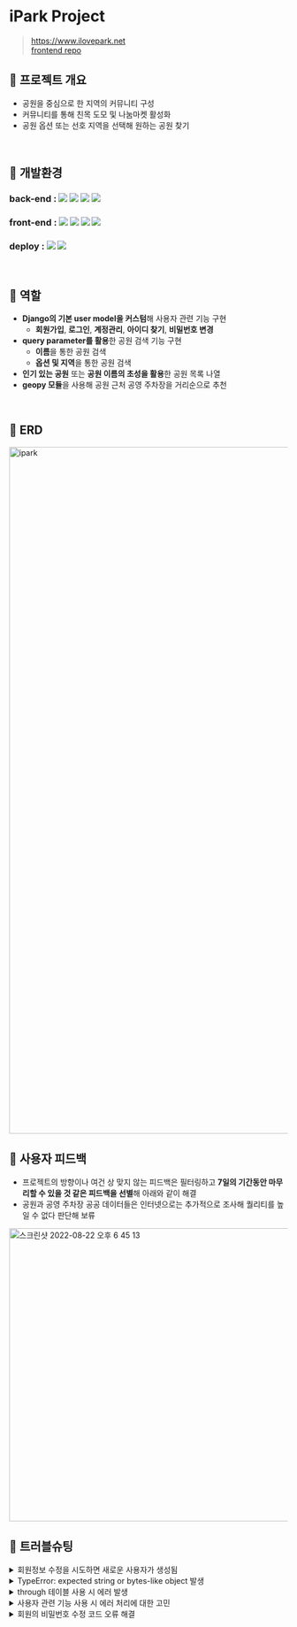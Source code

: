 # iPark Project
> https://www.ilovepark.net <br>
> [frontend repo](https://github.com/2JYK/iPark_frontend)

## 📌 프로젝트 개요
- 공원을 중심으로 한 지역의 커뮤니티 구성
- 커뮤니티를 통해 친목 도모 및 나눔마켓 활성화
- 공원 옵션 또는 선호 지역을 선택해 원하는 공원 찾기

<br>

## 📌 개발환경
### back-end : <img src="https://img.shields.io/badge/python-3.9.10-3776AB?style=for-the-badge&logo=python&logoColor=white"> <img src="https://img.shields.io/badge/django-4.0.6-092E20?style=for-the-badge&logo=django&logoColor=white"> <img src="https://img.shields.io/badge/django rest framework-4.0.6-red?style=for-the-badge&logo=django-rest-framework&logoColor=white"> <img src="https://img.shields.io/badge/postgreSQL-4169E1?style=for-the-badge&logo=postgreSQL&logoColor=white">

### front-end : <img src="https://img.shields.io/badge/html5-E34F26?style=for-the-badge&logo=html5&logoColor=white"> <img src="https://img.shields.io/badge/css-1572B6?style=for-the-badge&logo=css3&logoColor=white"> <img src="https://img.shields.io/badge/javascript-F7DF1E?style=for-the-badge&logo=javascript&logoColor=black"> <img src="https://img.shields.io/badge/jquery-0769AD?style=for-the-badge&logo=jquery&logoColor=white">

### deploy : <img src="https://img.shields.io/badge/Docker-2496ED?style=for-the-badge&logo=Docker&logoColor=white"> <img src="https://img.shields.io/badge/amazonaws-232F3E?style=for-the-badge&logo=amazonaws&logoColor=white">

<br>

## 📌 역할
- **Django의 기본 user model을 커스텀**해 사용자 관련 기능 구현
    - **회원가입**, **로그인**, **계정관리**, **아이디 찾기**, **비밀번호 변경**
- **query parameter를 활용**한 공원 검색 기능 구현
    - **이름**을 통한 공원 검색
    - **옵션 및 지역**을 통한 공원 검색
- **인기 있는 공원** 또는 **공원 이름의 초성을 활용**한 공원 목록 나열
- **geopy 모듈**을 사용해 공원 근처 공영 주차장을 거리순으로 추천

<br>

## 📌 ERD

<img width="1242" alt="ipark" src="https://user-images.githubusercontent.com/104303285/185301146-12508b43-dd0f-4bd1-afa1-5666f2fab8ea.png">

<br>

## 📌 사용자 피드백
- 프로젝트의 방향이나 여건 상 맞지 않는 피드백은 필터링하고 **7일의 기간동안 마무리할 수 있을 것 같은 피드백을 선별**해 아래와 같이 해결
- 공원과 공영 주차장 공공 데이터들은 인터넷으로는 추가적으로 조사해 퀄리티를 높일 수 없다 판단해 보류

<img width="530" alt="스크린샷 2022-08-22 오후 6 45 13" src="https://user-images.githubusercontent.com/99387514/185892052-7cecef17-bb12-4cf0-ab2a-f6d28a736bda.png">

<br>

## 📌 트러블슈팅
<details>
<summary>회원정보 수정을 시도하면 새로운 사용자가 생성됨</summary>
&nbsp;&nbsp;&nbsp;&nbsp;- <code style="white-space:nowrap;">partial=True</code>로 인해 입력한 정보만 가진 사용자가 생성됨 <br>
&nbsp;&nbsp;&nbsp;&nbsp;- serializer에 로그인한 사용자의 데이터를 추가해 아래와 같이 보내주어 사용자의 정보를 수정할 수 있도록 조치 <br>
&nbsp;&nbsp;&nbsp;&nbsp;&nbsp;&nbsp;&nbsp;&nbsp;<code style="white-space:nowrap;">serializer = UserSerializer(user, data=request.data, partial=True)</code> <br>
    <br>
&nbsp;&nbsp;&nbsp;&nbsp; > github issue : https://github.com/2JYK/iPark_django_backend/issues/29 <br>
</details>

<details>
<summary>TypeError: expected string or bytes-like object 발생</summary>
&nbsp;&nbsp;&nbsp;&nbsp;- 정규표현식을 사용할 떄 해당 에러 발생 <br>
&nbsp;&nbsp;&nbsp;&nbsp;- <code style="white-space:nowrap;">birthday_input = correct_birthday.match(data.get("birthday", ""))</code>에서 에러가 발생하였고, 정규표현식을 사용할때는 생년월일의 값이 str로 들어와야 유효성을 검증할 수 있음 <br>
&nbsp;&nbsp;&nbsp;&nbsp;- <code style="white-space:nowrap;">birthday_input = correct_birthday.match(str(data.get("birthday", "")))</code>로 수정해 에러 해결 <br>
<br>
&nbsp;&nbsp;&nbsp;&nbsp; > github issue : https://github.com/2JYK/iPark_django_backend/issues/34 <br>
</details>

<details>
<summary>through 테이블 사용 시 에러 발생</summary>
&nbsp;&nbsp;&nbsp;&nbsp;- 애초에 모델 생성 시 같이 작성하였다면 에러가 나지 않았을 것이지만 한참 뒤에 생성하게 되어 에러 발생 <br>
&nbsp;&nbsp;&nbsp;&nbsp;- runserver에서는 에러가 나지 않지만, 테스트 코드 작성 시 에러 발생 <br>
&nbsp;&nbsp;&nbsp;&nbsp;&nbsp;&nbsp;&nbsp;&nbsp;<code style="white-space:nowrap;">django.db.utils.OperationalError: table "park_park_option" already exists</code> <br>
&nbsp;&nbsp;&nbsp;&nbsp;- migrate를 지웠다가 다시 생성하는 방법을 통해 에러 해결 <br>
<br>
&nbsp;&nbsp;&nbsp;&nbsp; > github issue : https://github.com/2JYK/iPark_django_backend/issues/57 <br>
</details>

<details>
<summary>사용자 관련 기능 사용 시 에러 처리에 대한 고민</summary>
&nbsp;&nbsp;&nbsp;&nbsp;- 맨 처음 기능 구현 시에는 기본 validator와 serializer의 custom validator의 정규표현식을 사용해 틀린 부분에 대한 에러 메세지를 사용자에게 alert를 통해 제시하도록 작성 <br>
&nbsp;&nbsp;&nbsp;&nbsp;- model 생성 시 각 항목에 맞는 field를 사용했기에 기본 validator의 에러 메세지가 사용자에게 제시되고, 대다수의 항목은 정규표현식을 바탕으로 한 에러메세지가 반영되지 않음 <br>
&nbsp;&nbsp;&nbsp;&nbsp;- 서비스를 사용하면서 필요없는 부분을 삭제하고 정규표현식이 불필요한 항목들을 수정 <br>
&nbsp;&nbsp;&nbsp;&nbsp;- 추가적으로 에러 메세지가 반영되지 않았던 부분들이 많고 틀린 부분을 다 보여주는 것이 보안에 좋지 않을수도 있다는 피드백이 있어 에러 메세지를 하나로 통일 <br>
&nbsp;&nbsp;&nbsp;&nbsp;- 사용자의 피드백을 반영하기 위해 다시 항목에 맞는 에러 메세지를 사용자에게 제시하였으며, alert창이 아닌 틀린 부분에 표시되도록 수정 <br>
    https://github.com/nikevapormax/iPark_django_backend/blob/942a473ba96c7aadaeb19ac6b3900b91042fcf8d/user/views.py#L34
    https://github.com/nikevapormax/iPark_django_backend/blob/942a473ba96c7aadaeb19ac6b3900b91042fcf8d/user/serializers.py#L22
    https://github.com/nikevapormax/iPark_frontend/blob/1145041a5c36d3e4e6fbe5ee520914ff86d2a565/static/js/api_user.js#L47
</details>

<details>
<summary>회원의 비밀번호 수정 코드 오류 해결</summary>
&nbsp;&nbsp;&nbsp;&nbsp;- 회원의 비밀번호를 수정하는 코드 작성 시 <code style="white-space:nowrap;">validated_data</code>에 포함된 비밀번호를 서로 비교하도록 코드 작성 <br>
&nbsp;&nbsp;&nbsp;&nbsp;- 프론트엔드와 연동해 비밀번호를 수정하고, 포스트맨을 통해 비밀번호를 수정할 때는 문제가 없었으나 <code style="white-space:nowrap;">테스트 코드</code> 작성 시 에러 발생 <br>
    https://github.com/nikevapormax/iPark_django_backend/blob/531ab77844a2fefb2a38878bca05d4b43ede7172/user/tests.py#L330
&nbsp;&nbsp;&nbsp;&nbsp;- serializer의 코드에 문제가 있다는 것을 발견하고 아래와 같이 수정 (100번줄 ~)
https://github.com/nikevapormax/iPark_django_backend/blob/531ab77844a2fefb2a38878bca05d4b43ede7172/user/serializers.py#L100
</details>
<br>

